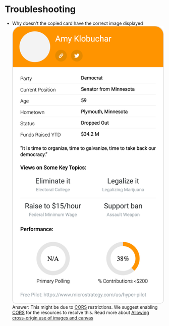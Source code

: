# Troubleshooting

- Why doesn't the copied card have the correct image displayed
![picture 4](./img/capture_issue.png)  
Answer: This might be due to [CORS](https://developer.mozilla.org/en-US/docs/Web/HTTP/CORS) restrictions. We suggest enabling [CORS](https://developer.mozilla.org/en-US/docs/Web/HTTP/CORS) for the resources to resolve this.
Read more about [Allowing cross-origin use of images and canvas](https://developer.mozilla.org/en-US/docs/Web/HTML/CORS_enabled_image)
